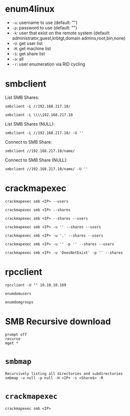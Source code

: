 
# enum4linux
- `-u`: username to use (default: "")
- `-p`: password to use (default: "")
- `-k`: user that exist on the remote system (default: administrator,guest,krbtgt,domain admins,root,bin,none)
- `-U`: get user list
- `-M`: get machine list
- `-S`: get share list
- `-a`: all
- `-r`: user enumeration via RID cycling

# smbclient
List SMB Shares:
```
smbclient -L //192.168.217.10/
```
```
smbclient -L \\\\192.168.217.10
```

List SMB Shares (NULL):
```
smbclient -L //192.168.217.10/ -U ''
```

Connect to SMB Share:
```
smbclient //192.168.217.10/name/
```

Connect to SMB Share (NULL):
```
smbclient //192.168.217.10/name/ -U ''
```
# crackmapexec
```
crackmapexec smb <IP> --users
```
```
crackmapexec smb <IP> --shares
```
```
crackmapexec smb <IP> --shares --users
```
```
crackmapexec smb <IP> -u '' --shares --users
```
```
crackmapexec smb <IP> -u '.' --shares --users
```
```
crackmapexec smb <IP> -u '' -p '' --shares --users
```
```
crackmapexec smb <IP> -u 'DoesNotExist' -p '' --shares
```


# rpcclient
```
rpcclient -U "" 10.10.10.169
```
```
enumdomusers
```
```
enumdomgroups
```

# SMB Recursive download
```
prompt off
recurse
mget *
```

# `smbmap`
```
Recursively listing all directories and subdirectories
smbmap -u null -p null -H <IP> -s <Share$> -R
```

# `crackmapexec`
```
crackmapexec smb <IP>
```
